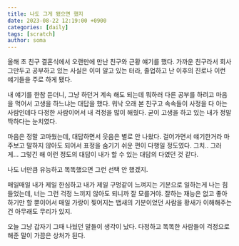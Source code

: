 ```yaml
---
title: 나도 그게 됐으면 했지
date: 2023-08-22 12:19:00 +0900
categories: [daily]
tags: [scratch]
author: soma
---
```


올해 초 친구 결혼식에서 오랜만에 만난 친구와 근황 얘기를 했다. 가까운 친구라서 회사 그만두고 공부하고 있는 사실은 이미 알고 있는 터라, 졸업하고 난 이후의 진로나 이런 얘기들을 주로 하게 됐다.


내 얘기를 한참 듣더니, 그냥 하던거 계속 해도 되는데 뭐하러 다른 공부를 하려고 마음을 먹어서 고생을 하느냐는 대답을 했다. 워낙 오래 본 친구고 속속들이 사정을 다 아는 사람인데다 다정한 사람이어서 내 걱정을 많이 해줬다. 굳이 고생을 하고 있는 내가 정말 딱하다는 눈치였다.


마음은 정말 고마웠는데, 대답하면서 웃음은 별로 안 나왔다. 걸어가면서 얘기한거라 마주보고 말하지 않아도 되어서 표정을 숨기기 쉬운 편이 다행일 정도였다. 그치.. 그러게... 그렇긴 해 이런 정도의 대답이 내가 할 수 있는 대답의 다였던 것 같다.


나도 너만큼 유능하고 똑똑했으면 그런 선택 안 했겠지.


매일매일 내가 제일 한심하고 내가 제일 구멍같이 느껴지는 기분으로 일하는게 나는 힘들었는데, 너는 그런 걱정 느끼지 않아도 되니까 잘 모를거야. 잘하는 재능은 없고 좋아하기만 할 뿐이어서 매일 가랑이 찢어지는 뱁새의 기분이었던 사람을 황새가 이해해주는건 아무래도 무리가 있지.


오늘 그냥 갑자기 그때 나눴던 말들이 생각이 났다. 다정하고 똑똑한 사람들이 걱정으로 해준 말이 가끔은 상처가 된다.